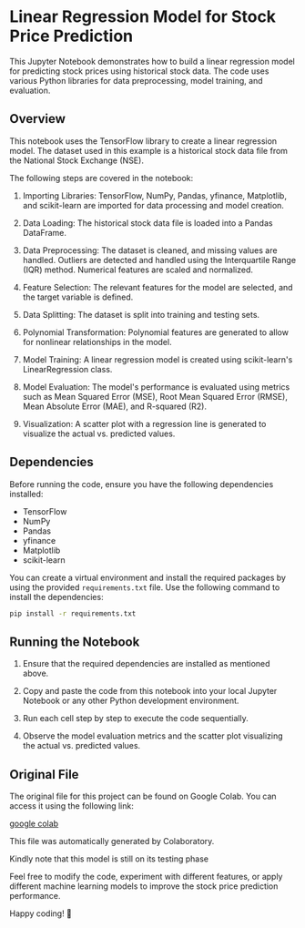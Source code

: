 # Linear Regression Model for Stock Price Prediction

This Jupyter Notebook demonstrates how to build a linear regression model for predicting stock prices using historical stock data. The code uses various Python libraries for data preprocessing, model training, and evaluation.

## Overview

This notebook uses the TensorFlow library to create a linear regression model. The dataset used in this example is a historical stock data file from the National Stock Exchange (NSE).

The following steps are covered in the notebook:

1. Importing Libraries: TensorFlow, NumPy, Pandas, yfinance, Matplotlib, and scikit-learn are imported for data processing and model creation.

2. Data Loading: The historical stock data file is loaded into a Pandas DataFrame.

3. Data Preprocessing: The dataset is cleaned, and missing values are handled. Outliers are detected and handled using the Interquartile Range (IQR) method. Numerical features are scaled and normalized.

4. Feature Selection: The relevant features for the model are selected, and the target variable is defined.

5. Data Splitting: The dataset is split into training and testing sets.

6. Polynomial Transformation: Polynomial features are generated to allow for nonlinear relationships in the model.

7. Model Training: A linear regression model is created using scikit-learn's LinearRegression class.

8. Model Evaluation: The model's performance is evaluated using metrics such as Mean Squared Error (MSE), Root Mean Squared Error (RMSE), Mean Absolute Error (MAE), and R-squared (R2).

9. Visualization: A scatter plot with a regression line is generated to visualize the actual vs. predicted values.

## Dependencies

Before running the code, ensure you have the following dependencies installed:

- TensorFlow
- NumPy
- Pandas
- yfinance
- Matplotlib
- scikit-learn

You can create a virtual environment and install the required packages by using the provided `requirements.txt` file. Use the following command to install the dependencies:

```bash
pip install -r requirements.txt
```

## Running the Notebook

1. Ensure that the required dependencies are installed as mentioned above.

2. Copy and paste the code from this notebook into your local Jupyter Notebook or any other Python development environment.

3. Run each cell step by step to execute the code sequentially.

4. Observe the model evaluation metrics and the scatter plot visualizing the actual vs. predicted values.

## Original File

The original file for this project can be found on Google Colab. You can access it using the following link:

[google colab](https://colab.research.google.com/drive/1uHd69SsnTjA7wowZjcGS6lhFCQ5peCq7)

This file was automatically generated by Colaboratory.

Kindly note that this model is still on its testing phase

Feel free to modify the code, experiment with different features, or apply different machine learning models to improve the stock price prediction performance.

Happy coding! 🚀
